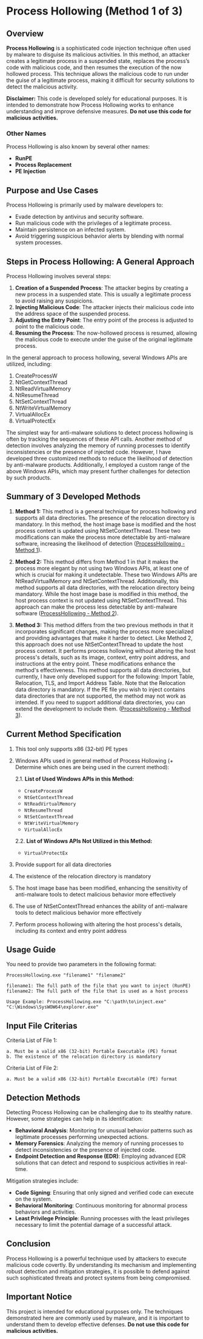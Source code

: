 
# Process Hollowing (Method 1 of 3)

## Overview

**Process Hollowing** is a sophisticated code injection technique often used by malware to disguise its malicious activities. In this method, an attacker creates a legitimate process in a suspended state, replaces the process’s code with malicious code, and then resumes the execution of the now hollowed process. This technique allows the malicious code to run under the guise of a legitimate process, making it difficult for security solutions to detect the malicious activity.

**Disclaimer:** This code is developed solely for educational purposes. It is intended to demonstrate how Process Hollowing works to enhance understanding and improve defensive measures. **Do not use this code for malicious activities.**

### Other Names

Process Hollowing is also known by several other names:
- **RunPE**
- **Process Replacement**
- **PE Injection**

## Purpose and Use Cases

Process Hollowing is primarily used by malware developers to:
- Evade detection by antivirus and security software.
- Run malicious code with the privileges of a legitimate process.
- Maintain persistence on an infected system.
- Avoid triggering suspicious behavior alerts by blending with normal system processes.

## Steps in Process Hollowing: A General Approach

Process Hollowing involves several steps:
1. **Creation of a Suspended Process**: The attacker begins by creating a new process in a suspended state. This is usually a legitimate process to avoid raising any suspicions.
2. **Injecting Malicious Code**: The attacker injects their malicious code into the address space of the suspended process.
3. **Adjusting the Entry Point**: The entry point of the process is adjusted to point to the malicious code.
4. **Resuming the Process**: The now-hollowed process is resumed, allowing the malicious code to execute under the guise of the original legitimate process.

In the general approach to process hollowing, several Windows APIs are utilized, including:

1. CreateProcessW
2. NtGetContextThread
3. NtReadVirtualMemory
4. NtResumeThread
5. NtSetContextThread
6. NtWriteVirtualMemory
7. VirtualAllocEx
8. VirtualProtectEx

The simplest way for anti-malware solutions to detect process hollowing is often by tracking the sequences of these API calls. Another method of detection involves analyzing the memory of running processes to identify inconsistencies or the presence of injected code. However, I have developed three customized methods to reduce the likelihood of detection by anti-malware products. Additionally, I employed a custom range of the above Windows APIs, which may present further challenges for detection by such products.

## Summary of 3 Developed Methods

1. **Method 1:** This method is a general technique for process hollowing and supports all data directories. The presence of the relocation directory is mandatory. In this method, the host image base is modified and the host process context is updated using NtSetContextThread. These two modifications can make the process more detectable by anti-malware software, increasing the likelihood of detection ([ProcessHollowing - Method 1](https://github.com/mm-rezaei/ProcessHollowing1)).

2. **Method 2:** This method differs from Method 1 in that it makes the process more elegant by not using two Windows APIs, at least one of which is crucial for making it undetectable. These two Windows APIs are NtReadVirtualMemory and NtSetContextThread. Additionally, this method supports all data directories, with the relocation directory being mandatory. While the host image base is modified in this method, the host process context is not updated using NtSetContextThread. This approach can make the process less detectable by anti-malware software ([ProcessHollowing - Method 2](https://github.com/mm-rezaei/ProcessHollowing2)).

3. **Method 3:** This method differs from the two previous methods in that it incorporates significant changes, making the process more specialized and providing advantages that make it harder to detect. Like Method 2, this approach does not use NtSetContextThread to update the host process context. It performs process hollowing without altering the host process's details, such as its image, context, entry point address, and instructions at the entry point. These modifications enhance the method's effectiveness. This method supports all data directories, but currently, I have only developed support for the following: Import Table, Relocation, TLS, and Import Address Table. Note that the Relocation data directory is mandatory. If the PE file you wish to inject contains data directories that are not supported, the method may not work as intended. If you need to support additional data directories, you can extend the development to include them. ([ProcessHollowing - Method 3](https://github.com/mm-rezaei/ProcessHollowing3)).

## Current Method Specification

1. This tool only supports x86 (32-bit) PE types
2. Windows APIs used in general method of Process Hollowing (+ Determine which ones are being used in the current method):

   2.1. **List of Used Windows APIs in this Method:**
   - `CreateProcessW`
   - `NtGetContextThread`
   - `NtReadVirtualMemory`
   - `NtResumeThread`
   - `NtSetContextThread`
   - `NtWriteVirtualMemory`
   - `VirtualAllocEx`

   2.2. **List of Windows APIs Not Utilized in this Method:**
   - `VirtualProtectEx`

3. Provide support for all data directories
4. The existence of the relocation directory is mandatory
5. The host image base has been modified, enhancing the sensitivity of anti-malware tools to detect malicious behavior more effectively
6. The use of NtSetContextThread enhances the ability of anti-malware tools to detect malicious behavior more effectively
7. Perform process hollowing with altering the host process's details, including its context and entry point address

## Usage Guide

		
You need to provide two parameters in the following format:

	ProcessHollowing.exe "filename1" "filename2"

	filename1: The full path of the file that you want to inject (RunPE)
	filename2: The full path of the file that is used as a host process

	Usage Example: ProcessHollowing.exe "C:\path\to\inject.exe" "C:\Windows\SysWOW64\explorer.exe"

## Input File Criterias

Criteria List of File 1:

	a. Must be a valid x86 (32-bit) Portable Executable (PE) format
	b. The existence of the relocation directory is mandatory

Criteria List of File 2:

	a. Must be a valid x86 (32-bit) Portable Executable (PE) format

## Detection Methods

Detecting Process Hollowing can be challenging due to its stealthy nature. However, some strategies can help in its identification:
- **Behavioral Analysis**: Monitoring for unusual behavior patterns such as legitimate processes performing unexpected actions.
- **Memory Forensics**: Analyzing the memory of running processes to detect inconsistencies or the presence of injected code.
- **Endpoint Detection and Response (EDR)**: Employing advanced EDR solutions that can detect and respond to suspicious activities in real-time.

Mitigation strategies include:
- **Code Signing**: Ensuring that only signed and verified code can execute on the system.
- **Behavioral Monitoring**: Continuous monitoring for abnormal process behaviors and activities.
- **Least Privilege Principle**: Running processes with the least privileges necessary to limit the potential damage of a successful attack.

## Conclusion

Process Hollowing is a powerful technique used by attackers to execute malicious code covertly. By understanding its mechanism and implementing robust detection and mitigation strategies, it is possible to defend against such sophisticated threats and protect systems from being compromised.

## Important Notice

This project is intended for educational purposes only. The techniques demonstrated here are commonly used by malware, and it is important to understand them to develop effective defenses. **Do not use this code for malicious activities.**